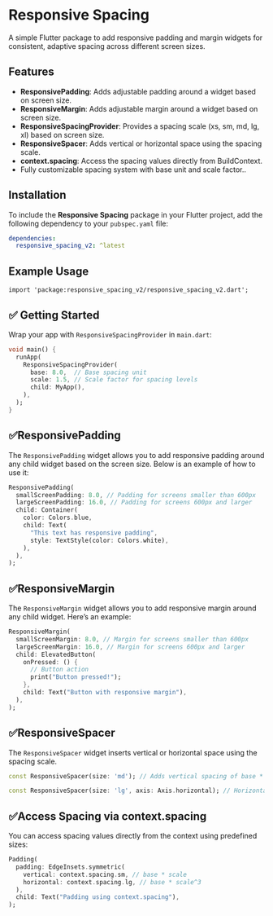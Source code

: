 # Responsive Spacing

A simple Flutter package to add responsive padding and margin widgets for consistent, adaptive spacing across different screen sizes.

## Features

- **ResponsivePadding**: Adds adjustable padding around a widget based on screen size.
- **ResponsiveMargin**: Adds adjustable margin around a widget based on screen size.
- **ResponsiveSpacingProvider**: Provides a spacing scale (xs, sm, md, lg, xl) based on screen size.
- **ResponsiveSpacer**: Adds vertical or horizontal space using the spacing scale.
- **context.spacing**: Access the spacing values directly from BuildContext.
- Fully customizable spacing system with base unit and scale factor..

## Installation

To include the **Responsive Spacing** package in your Flutter project, add the following dependency to your `pubspec.yaml` file:

```yaml
dependencies:
  responsive_spacing_v2: ^latest
```

## Example Usage

```
import 'package:responsive_spacing_v2/responsive_spacing_v2.dart';
```

## ✅ Getting Started

Wrap your app with `ResponsiveSpacingProvider` in `main.dart`:

```dart
void main() {
  runApp(
    ResponsiveSpacingProvider(
      base: 8.0,  // Base spacing unit
      scale: 1.5, // Scale factor for spacing levels
      child: MyApp(),
    ),
  );
}
```

## ✅ResponsivePadding

The `ResponsivePadding` widget allows you to add responsive padding around any child widget based on the screen size. Below is an example of how to use it:

```dart
ResponsivePadding(
  smallScreenPadding: 8.0, // Padding for screens smaller than 600px
  largeScreenPadding: 16.0, // Padding for screens 600px and larger
  child: Container(
    color: Colors.blue,
    child: Text(
      "This text has responsive padding",
      style: TextStyle(color: Colors.white),
    ),
  ),
);
```

## ✅ResponsiveMargin

The `ResponsiveMargin` widget allows you to add responsive margin around any child widget. Here’s an example:

```dart
ResponsiveMargin(
  smallScreenMargin: 8.0, // Margin for screens smaller than 600px
  largeScreenMargin: 16.0, // Margin for screens 600px and larger
  child: ElevatedButton(
    onPressed: () {
      // Button action
      print("Button pressed!");
    },
    child: Text("Button with responsive margin"),
  ),
);
```

## ✅ResponsiveSpacer

The `ResponsiveSpacer` widget inserts vertical or horizontal space using the spacing scale.

```dart
const ResponsiveSpacer(size: 'md'); // Adds vertical spacing of base * scale^2

const ResponsiveSpacer(size: 'lg', axis: Axis.horizontal); // Horizontal spacing

```

## ✅Access Spacing via context.spacing

You can access spacing values directly from the context using predefined sizes:

```dart
Padding(
  padding: EdgeInsets.symmetric(
    vertical: context.spacing.sm, // base * scale
    horizontal: context.spacing.lg, // base * scale^3
  ),
  child: Text("Padding using context.spacing"),
);

```
